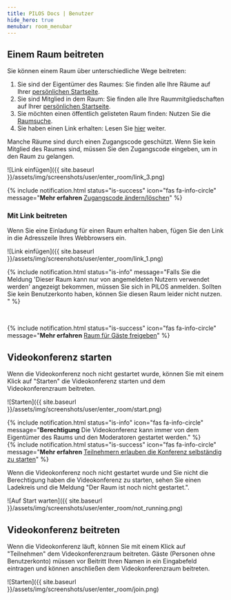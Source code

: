 ```yaml
---
title: PILOS Docs | Benutzer
hide_hero: true
menubar: room_menubar
---
```


## Einem Raum beitreten

Sie können einem Raum über unterschiedliche Wege beitreten:

1. Sie sind der Eigentümer des Raumes: Sie finden alle Ihre Räume auf Ihrer [persönlichen Startseite](../room/).
2. Sie sind Mitglied in dem Raum: Sie finden alle Ihre Raummitgliedschaften auf Ihrer [persönlichen Startseite](../room/).
3. Sie möchten einen öffentlich gelisteten Raum finden: Nutzen Sie die [Raumsuche](../room/list).
4. Sie haben einen Link erhalten: Lesen Sie [hier](#mit-link-beitreten) weiter.

Manche Räume sind durch einen Zugangscode geschützt. Wenn Sie kein Mitglied des Raumes sind, müssen Sie den Zugangscode eingeben, um in den Raum zu gelangen.

![Link einfügen]({{ site.baseurl }}/assets/img/screenshots/user/enter_room/link_3.png)


{% include notification.html status="is-success" icon="fas fa-info-circle" message="**Mehr erfahren**  [Zugangscode ändern/löschen](../room/settings)" %}



### Mit Link beitreten
Wenn Sie eine Einladung für einen Raum erhalten haben, fügen Sie den Link in die Adresszeile Ihres Webbrowsers ein.

![Link einfügen]({{ site.baseurl }}/assets/img/screenshots/user/enter_room/link_1.png)


{% include notification.html status="is-info" message="Falls Sie die Meldung 'Dieser Raum kann nur von angemeldeten Nutzern verwendet werden' angezeigt bekommen, müssen Sie sich in PILOS anmelden.
Sollten Sie kein Benutzerkonto haben, können Sie diesen Raum leider nicht nutzen.
" %}

<br>

{% include notification.html status="is-success" icon="fas fa-info-circle" message="**Mehr erfahren**  [Raum für Gäste freigeben](../room/settings)" %}



## Videokonferenz starten

Wenn die Videokonferenz noch nicht gestartet wurde, können Sie mit einem Klick auf "Starten" die Videokonferenz starten und dem Videokonferenzraum beitreten.

![Starten]({{ site.baseurl }}/assets/img/screenshots/user/enter_room/start.png)

{% include notification.html status="is-info" icon="fas fa-info-circle" message="**Berechtigung**  Die Videokonferenz kann immer von dem Eigentümer des Raums und den Moderatoren gestartet werden." %}
<br>
{% include notification.html status="is-success" icon="fas fa-info-circle" message="**Mehr erfahren**  [Teilnehmern erlauben die Konferenz selbständig zu starten](../room/settings)" %}
<br>

Wenn die Videokonferenz noch nicht gestartet wurde und Sie nicht die Berechtigung haben die Videokonferenz zu starten, sehen Sie einen Ladekreis und die Meldung "Der Raum ist noch nicht gestartet.".

![Auf Start warten]({{ site.baseurl }}/assets/img/screenshots/user/enter_room/not_running.png)



## Videokonferenz beitreten

Wenn die Videokonferenz läuft, können Sie mit einem Klick auf "Teilnehmen" dem Videokonferenzraum beitreten. Gäste (Personen ohne Benutzerkonto) müssen vor Beitritt Ihren Namen in ein Eingabefeld eintragen und können anschließen dem Videokonferenzraum beitreten.

![Starten]({{ site.baseurl }}/assets/img/screenshots/user/enter_room/join.png)
